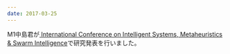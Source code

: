 ```yaml
---
date: 2017-03-25
---
```

M1中島君が[ International Conference on Intelligent Systems, Metaheuristics & Swarm Intelligence](http://www.ismsi.org/ismsi2017.html)で研究発表を行いました。 
